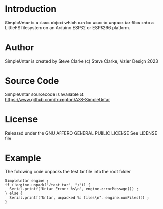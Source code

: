 # Introduction

SimpleUntar is a class object which can be used to unpack tar files onto a
LittleFS filesystem on an Arduino ESP32 or ESP8266 platform.

# Author

SimpleUntar is created by Steve Clarke
(c) Steve Clarke, Vizier Design 2023

# Source Code

SimpleUntar sourcecode is available at: https://www.github.com/trumpton/A38-SimpleUntar

# License

Released under the GNU AFFERO GENERAL PUBLIC LICENSE
See LICENSE file

# Example

The following code unpacks the test.tar file into the root folder

```
SimpleUntar engine ;
if (!engine.unpack("/test.tar", "/")) {
  Serial.printf("Untar Error: %s\n", engine.errorMessage()) ;
} else {
  Serial.printf("Untar, unpacked %d files\n", engine.numFiles()) ;
}
```
